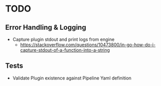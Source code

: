 # TODO

## Error Handling & Logging

- Capture plugin stdout and print logs from engine
    - https://stackoverflow.com/questions/10473800/in-go-how-do-i-capture-stdout-of-a-function-into-a-string


## Tests

- Validate Plugin existence against Pipeline Yaml definition

